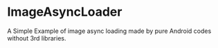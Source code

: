 # ImageAsyncLoader
A Simple Example of image async loading made by pure Android codes without 3rd libraries.
